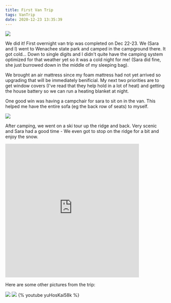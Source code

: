 ```yaml
---
title: First Van Trip
tags: VanTrip
date: 2020-12-23 13:35:39
---
```


![](mountain-lake.jpg)

We did it! First overnight van trip was completed on Dec 22-23. We (Sara and I) went to Wenachee state park and camped in the campground there. It got cold... Down to single digits and I didn't quite have the camping system optimized for that weather yet so it was a cold night for me! (Sara did fine, she just burrowed down in the middle of my sleeping bag).

We brought an air mattress since my foam mattress had not yet arrived so upgrading that will be immediately benificial. My next two priorities are to get window covers (I've read that they help hold in a lot of heat) and getting the house battery so we can run a heating blanket at night.

One good win was having a campchair for sara to sit on in the van. This helped me have the entire sofa (eg the back row of seats) to myself.

![](sara-eating-in-van.jpg)

After camping, we went on a ski tour up the ridge and back. Very scenic and Sara had a good time - We even got to stop on the ridge for a bit and enjoy the snow.

<iframe src='https://www.gaiagps.com/public/GOwJ4SHSkvz564MaTHutpA1P?embed=True' style='border:none; overflow-y: hidden; background-color:white; min-width: 320px; max-width:420px; width:100%; height: 420px;' scrolling='no' seamless='seamless'></iframe>

Here are some other pictures from the trip:

![](sara-in-backpack.jpg)
![](sara-near-lake.jpg)
{% youtube yuHosKai58k %}


